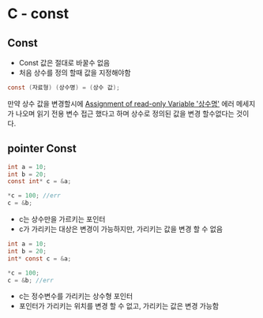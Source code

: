 # C - const

## Const

- Const 값은 절대로 바꿀수 없음
- 처음 상수를 정의 할때 값을 지정해야함



```c
const (자료형) (상수명) = (상수 값);
```



만약 상수 값을 변경할시에 <u>Assignment of read-only Variable '상수명'</u> 에러 메세지가 나오며 읽기 전용 변수 접근 했다고 하며 상수로 정의된 값을 변경 할수없다는 것이다.



## pointer Const

```c
int a = 10;
int b = 20;
const int* c = &a;

*c = 100; //err
c = &b;
```

- c는 상수만을 가르키는 포인터
- c가 가리키는 대상은 변경이 가능하지만, 가리키는 값을 변경 할 수 없음



```c
int a = 10;
int b = 20;
int* const c = &a;

*c = 100;
c = &b; //err
```

- c는 정수변수를 가리키는 상수형 포인터
- 포인터가 가리키는 위치를 변경 할 수 없고, 가리키는 값은 변경 가능함